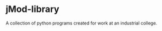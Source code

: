 jMod-library
============

A collection of python programs created for work at an industrial college.
